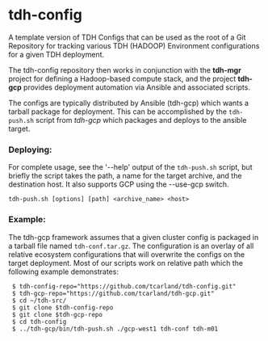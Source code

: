 tdh-config
==========

A template version of TDH Configs that can be used as the root of a 
Git Repository for tracking various TDH (HADOOP) Environment configurations 
for a given TDH deployment.

The tdh-config repository then works in conjunction with the **tdh-mgr**
project for defining a Hadoop-based compute stack, and the project **tdh-gcp**
provides deployment automation via Ansible and associated scripts.

The configs are typically distributed by Ansible (tdh-gcp) which wants a
tarball package for deployment. This can be accomplished by the `tdh-push.sh`
script from *tdh-gcp* which packages and deploys to the ansible target.

### Deploying:

  For complete usage, see the '--help' output of the `tdh-push.sh` script, but
briefly the script takes the path, a name for the target archive, and the
destination host.  It also supports GCP using the --use-gcp switch.

```
tdh-push.sh [options] [path] <archive_name> <host>
```

### Example:

The tdh-gcp framework assumes that a given cluster config is packaged in a
tarball file named `tdh-conf.tar.gz`. The configuration is an overlay of
all relative ecosystem configurations that will overwrite the configs on
the target deployment. Most of our scripts work on relative path which the
following example demonstrates:
```
 $ tdh-config-repo="https://github.com/tcarland/tdh-config.git"
 $ tdh-gcp-repo="https://github.com/tcarland/tdh-gcp.git"
 $ cd ~/tdh-src/
 $ git clone $tdh-config-repo
 $ git clone $tdh-gcp-repo
 $ cd tdh-config
 $ ../tdh-gcp/bin/tdh-push.sh ./gcp-west1 tdh-conf tdh-m01
```
